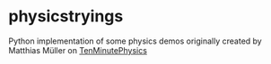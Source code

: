 # physicstryings
Python implementation of some physics demos originally created by Matthias Müller on <a href = "https://matthias-research.github.io/pages/tenMinutePhysics/index.html">
TenMinutePhysics </a>
